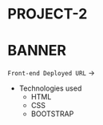 # PROJECT-2

# BANNER

 `Front-end Deployed URL` ->

  + Technologies used
    - HTML
    - CSS
    - BOOTSTRAP
